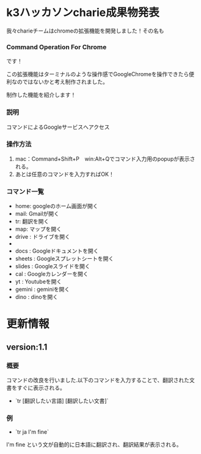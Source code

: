 <h1>k3ハッカソンcharie成果物発表</h1>
<p1>我々charieチームはchromeの拡張機能を開発しました！その名も</p1>
<h3>Command Operation For Chrome</h3>
<p1>です！</p1>

<p2>この拡張機能はターミナルのような操作感でGoogleChromeを操作できたら便利なのではないかと考え制作されました。</p2>

<p1>制作した機能を紹介します！</p1>

<h3>説明</h3>
<p1>コマンドによるGoogleサービスへアクセス</p1>
<h3>操作方法</h3>
<ol>
  <li>mac：Command+Shift+P　win:Alt+Qでコマンド入力用のpopupが表示される。</li>
  <li>あとは任意のコマンドを入力すればOK！</li>
</ol>
<h3>コマンド一覧</h3>
<ul>
  <li>home: googleのホーム画面が開く</li>
  <li>mail: Gmailが開く</li>
  <li>tr: 翻訳を開く</li>
  <li>map: マップを開く</li>
  <li>drive : ドライブを開く<li>
  <li>docs : Googleドキュメントを開く</li>
  <li>sheets : Googleスプレットシートを開く</li>
  <li>slides : Googleスライドを開く</li>
  <li>cal : Googleカレンダーを開く</li>
  <li>yt : Youtubeを開く</li>
  <li>gemini : geminiを開く</li>
  <li>dino : dinoを開く</li>
</ul>

<h1>更新情報</h1>
<h2>version:1.1</h2>
<h3>概要</h3>
<p1>コマンドの改良を行いました.以下のコマンドを入力することで、翻訳された文書をすぐに表示される。</p1>
<ul>
  <li>`tr [翻訳したい言語] [翻訳したい文書]` </li>
</ul>
<h3>例</h3>
<ul>
  <li>`tr ja I'm fine` </li>
</ul>
I'm fine という文が自動的に日本語に翻訳され、翻訳結果が表示される。

  
